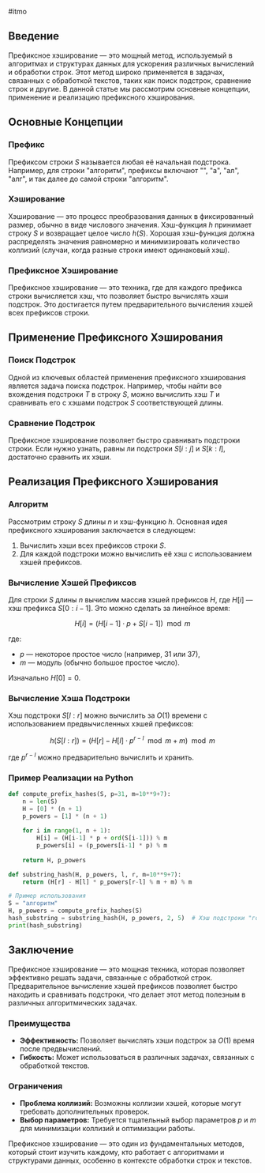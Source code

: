 #itmo
## Введение

Префиксное хэширование — это мощный метод, используемый в алгоритмах и структурах данных для ускорения различных вычислений и обработки строк. Этот метод широко применяется в задачах, связанных с обработкой текстов, таких как поиск подстрок, сравнение строк и другие. В данной статье мы рассмотрим основные концепции, применение и реализацию префиксного хэширования.

## Основные Концепции

### Префикс

Префиксом строки $S$ называется любая её начальная подстрока. Например, для строки "алгоритм", префиксы включают "", "а", "ал", "алг", и так далее до самой строки "алгоритм".

### Хэширование

Хэширование — это процесс преобразования данных в фиксированный размер, обычно в виде числового значения. Хэш-функция $h$ принимает строку $S$ и возвращает целое число $h(S)$. Хорошая хэш-функция должна распределять значения равномерно и минимизировать количество коллизий (случаи, когда разные строки имеют одинаковый хэш).

### Префиксное Хэширование

Префиксное хэширование — это техника, где для каждого префикса строки вычисляется хэш, что позволяет быстро вычислять хэши подстрок. Это достигается путем предварительного вычисления хэшей всех префиксов строки.

## Применение Префиксного Хэширования

### Поиск Подстрок

Одной из ключевых областей применения префиксного хэширования является задача поиска подстрок. Например, чтобы найти все вхождения подстроки $T$ в строку $S$, можно вычислить хэш $T$ и сравнивать его с хэшами подстрок $S$ соответствующей длины.

### Сравнение Подстрок

Префиксное хэширование позволяет быстро сравнивать подстроки строки. Если нужно узнать, равны ли подстроки $S[i:j]$ и $S[k:l]$, достаточно сравнить их хэши.

## Реализация Префиксного Хэширования

### Алгоритм

Рассмотрим строку $S$ длины $n$ и хэш-функцию $h$. Основная идея префиксного хэширования заключается в следующем:

1. Вычислить хэши всех префиксов строки $S$.
2. Для каждой подстроки можно вычислить её хэш с использованием хэшей префиксов.

### Вычисление Хэшей Префиксов

Для строки $S$ длины $n$ вычислим массив хэшей префиксов $H$, где $H[i]$ — хэш префикса $S[0:i-1]$. Это можно сделать за линейное время:

$$
H[i] = (H[i-1] \cdot p + S[i-1]) \mod m
$$

где:
- $p$ — некоторое простое число (например, 31 или 37),
- $m$ — модуль (обычно большое простое число).

Изначально $H[0] = 0$.

### Вычисление Хэша Подстроки

Хэш подстроки $S[l:r]$ можно вычислить за $O(1)$ времени с использованием предвычисленных хэшей префиксов:

$$
h(S[l:r]) = (H[r] - H[l] \cdot p^{r-l} \mod m + m) \mod m
$$

где $p^{r-l}$ можно предварительно вычислить и хранить.

### Пример Реализации на Python

```python
def compute_prefix_hashes(S, p=31, m=10**9+7):
    n = len(S)
    H = [0] * (n + 1)
    p_powers = [1] * (n + 1)
    
    for i in range(1, n + 1):
        H[i] = (H[i-1] * p + ord(S[i-1])) % m
        p_powers[i] = (p_powers[i-1] * p) % m
        
    return H, p_powers

def substring_hash(H, p_powers, l, r, m=10**9+7):
    return (H[r] - H[l] * p_powers[r-l] % m + m) % m

# Пример использования
S = "алгоритм"
H, p_powers = compute_prefix_hashes(S)
hash_substring = substring_hash(H, p_powers, 2, 5)  # Хэш подстроки "гор"
print(hash_substring)
```

## Заключение

Префиксное хэширование — это мощная техника, которая позволяет эффективно решать задачи, связанные с обработкой строк. Предварительное вычисление хэшей префиксов позволяет быстро находить и сравнивать подстроки, что делает этот метод полезным в различных алгоритмических задачах.

### Преимущества

- **Эффективность:** Позволяет вычислять хэши подстрок за $O(1)$ время после предвычислений.
- **Гибкость:** Может использоваться в различных задачах, связанных с обработкой текстов.

### Ограничения

- **Проблема коллизий:** Возможны коллизии хэшей, которые могут требовать дополнительных проверок.
- **Выбор параметров:** Требуется тщательный выбор параметров $p$ и $m$ для минимизации коллизий и оптимизации работы.

Префиксное хэширование — это один из фундаментальных методов, который стоит изучить каждому, кто работает с алгоритмами и структурами данных, особенно в контексте обработки строк и текстов.
